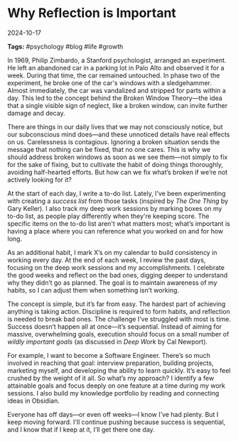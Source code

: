 # Why Reflection is Important

2024-10-17

**Tags:** #psychology #blog #life #growth

In 1969, Philip Zimbardo, a Stanford psychologist, arranged an experiment. He left
an abandoned car in a parking lot in Palo Alto and observed it for a week. During
that time, the car remained untouched. In phase two of the experiment, he broke
one of the car's windows with a sledgehammer. Almost immediately, the car was
vandalized and stripped for parts within a day. This led to the concept behind the
Broken Window Theory—the idea that a single visible sign of neglect, like a broken
window, can invite further damage and decay.

There are things in our daily lives that we may not consciously notice, but our
subconscious mind does—and these unnoticed details have real effects on us.
Carelessness is contagious. Ignoring a broken situation sends the message that
nothing can be fixed, that no one cares. This is why we should address broken
windows as soon as we see them—not simply to fix for the sake of fixing, but to
cultivate the habit of doing things thoroughly, avoiding half-hearted efforts. But
how can we fix what’s broken if we’re not actively looking for it?

At the start of each day, I write a to-do list. Lately, I’ve been experimenting with
creating a _success list_ from those tasks (inspired by _The One Thing_ by Gary
Keller). I also track my deep work sessions by marking boxes on my to-do list, as
people play differently when they're keeping score. The specific items on the to-do
list aren't what matters most; what’s important is having a place where you can
reference what you worked on and for how long.

As an additional habit, I mark X’s on my calendar to build consistency in working
every day. At the end of each week, I review the past days, focusing on the deep
work sessions and my accomplishments. I celebrate the good weeks and reflect on
the bad ones, digging deeper to understand why they didn’t go as planned. The
goal is to maintain awareness of my habits, so I can adjust them when something
isn’t working.

The concept is simple, but it’s far from easy. The hardest part of achieving anything
is taking action. Discipline is required to form habits, and reflection is needed to
break bad ones. The challenge I’ve struggled with most is time. Success doesn’t
happen all at once—it’s sequential. Instead of aiming for massive, overwhelming
goals, execution should focus on a small number of _wildly important goals_
(as discussed in _Deep Work_ by Cal Newport).

For example, I want to become a Software Engineer. There’s so much involved in
reaching that goal: interview preparation, building projects, marketing myself, and
developing the ability to learn quickly. It’s easy to feel crushed by the weight of it
all. So what’s my approach? I identify a
few attainable goals and focus deeply on one feature at a time during my work
sessions. I also build my knowledge portfolio by reading and connecting ideas in
Obsidian.

Everyone has off days—or even off weeks—I know I’ve had plenty. But I keep
moving forward. I'll continue pushing because success is sequential, and I know
that if I keep at it, I’ll get there one day.
